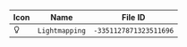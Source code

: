 | Icon | Name | File ID |
| ---  | ---  | ---     |
| ![](Lightmapping.png) | `Lightmapping` | `-3351127871323511696` |
